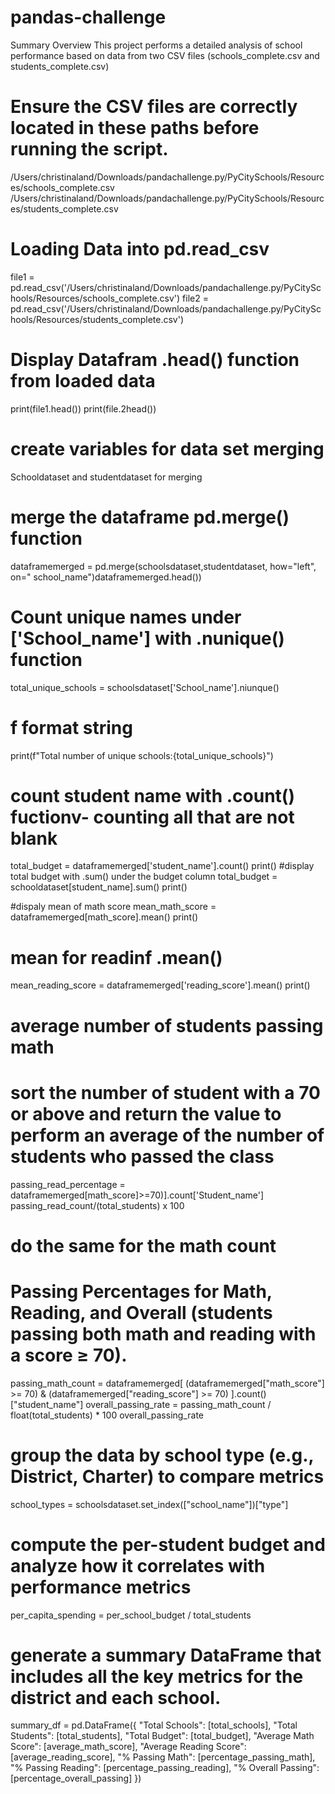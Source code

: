 # pandas-challenge
Summary Overview
This project performs a detailed analysis of school performance based on data from two CSV files (schools_complete.csv and students_complete.csv)
# Ensure the CSV files are correctly located in these paths before running the script.
/Users/christinaland/Downloads/pandachallenge.py/PyCitySchools/Resources/schools_complete.csv
/Users/christinaland/Downloads/pandachallenge.py/PyCitySchools/Resources/students_complete.csv
# Loading Data into pd.read_csv
file1 = pd.read_csv('/Users/christinaland/Downloads/pandachallenge.py/PyCitySchools/Resources/schools_complete.csv')
file2 = pd.read_csv('/Users/christinaland/Downloads/pandachallenge.py/PyCitySchools/Resources/students_complete.csv')

#   Display Datafram .head() function from loaded data
print(file1.head())
print(file.2head())
# create variables for data set merging
Schooldataset and studentdataset for merging
# merge the dataframe pd.merge() function
dataframemerged = pd.merge(schoolsdataset,studentdataset, how="left", on=" school_name")dataframemerged.head())

# Count unique names under ['School_name'] with .nunique() function
total_unique_schools = schoolsdataset['School_name'].niunque()
# f format string 
print(f"Total number of unique schools:{total_unique_schools}")
# count student name with .count() fuctionv- counting all that are not blank
total_budget = dataframemerged['student_name'].count() 
print()
#display total budget with .sum() under the budget column
total_budget = schooldataset[student_name].sum()
print()

#dispaly mean of math score 
mean_math_score = dataframemerged[math_score].mean()
print()
# mean for readinf .mean()
mean_reading_score = dataframemerged['reading_score'].mean()
print()

# average number of students passing math 
# sort the number of student with a 70 or above and return the value to perform an average of the number of students who passed the class
passing_read_percentage = dataframemerged[math_score]>=70)].count['Student_name'] 
passing_read_count/(total_students) x 100

# do the same for the math count 
# Passing Percentages for Math, Reading, and Overall (students passing both math and reading with a score ≥ 70).
passing_math_count = dataframemerged[
    (dataframemerged["math_score"] >= 70) & (dataframemerged["reading_score"] >= 70)
].count()["student_name"]
overall_passing_rate = passing_math_count /  float(total_students) * 100
overall_passing_rate

# group the data by school type (e.g., District, Charter) to compare metrics
school_types = schoolsdataset.set_index(["school_name"])["type"]

# compute the per-student budget and analyze how it correlates with performance metrics

per_capita_spending = per_school_budget / total_students

# generate a summary DataFrame that includes all the key metrics for the district and each school.
summary_df = pd.DataFrame({
    "Total Schools": [total_schools],
    "Total Students": [total_students],
    "Total Budget": [total_budget],
    "Average Math Score": [average_math_score],
    "Average Reading Score": [average_reading_score],
    "% Passing Math": [percentage_passing_math],
    "% Passing Reading": [percentage_passing_reading],
    "% Overall Passing": [percentage_overall_passing]
})



